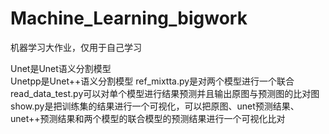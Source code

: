 # Machine_Learning_bigwork
机器学习大作业，仅用于自己学习


 Unet是Unet语义分割模型 <br>
 Unetpp是Unet++语义分割模型 
 ref_mixtta.py是对两个模型进行一个联合 
 read_data_test.py可以对单个模型进行结果预测并且输出原图与预测图的比对图 
 show.py是把训练集的结果进行一个可视化，可以把原图、unet预测结果、unet++预测结果和两个模型的联合模型的预测结果进行一个可视化比对 
